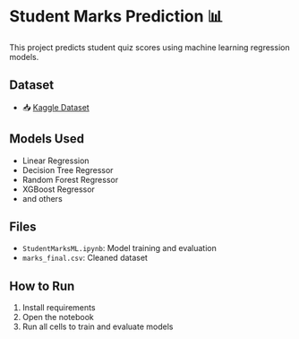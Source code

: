 # Student Marks Prediction 📊

This project predicts student quiz scores using machine learning regression models.

## Dataset
- 📥 [Kaggle Dataset](https://www.kaggle.com/datasets/pratsharma7/student-quiz-marks-dataset/data)

## Models Used
- Linear Regression
- Decision Tree Regressor
- Random Forest Regressor
- XGBoost Regressor
- and others

## Files
- `StudentMarksML.ipynb`: Model training and evaluation
- `marks_final.csv`: Cleaned dataset

## How to Run
1. Install requirements
2. Open the notebook
3. Run all cells to train and evaluate models
